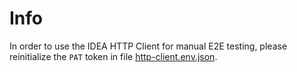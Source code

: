 # Info

In order to use the IDEA HTTP Client for manual E2E testing, please reinitialize the `PAT` token in file [http-client.env.json](http-client.env.json).
